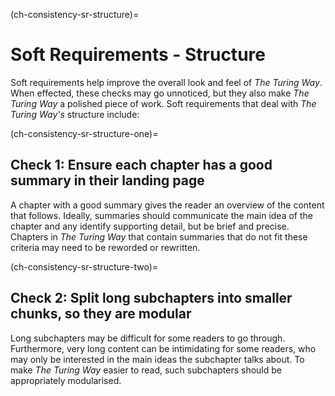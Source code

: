 (ch-consistency-sr-structure)=
# Soft Requirements - Structure

Soft requirements help improve the overall look and feel of _The Turing Way_.
When effected, these checks may go unnoticed, but they also make _The Turing Way_ a polished piece of work.
Soft requirements that deal with _The Turing Way's_ structure include: 

(ch-consistency-sr-structure-one)=
## Check 1: Ensure each chapter has a good summary in their landing page

A chapter with a good summary gives the reader an overview of the content that follows.
Ideally, summaries should communicate the main idea of the chapter and any identify supporting detail, but be brief and precise.
Chapters in _The Turing Way_ that contain summaries that do not fit these criteria may need to be reworded or rewritten.


(ch-consistency-sr-structure-two)=
## Check 2: Split long subchapters into smaller chunks, so they are modular

Long subchapters may be difficult for some readers to go through.
Furthermore, very long content can be intimidating for some readers, who may only be interested in the main ideas the subchapter talks about.
To make  _The Turing Way_ easier to read, such subchapters should be appropriately modularised.